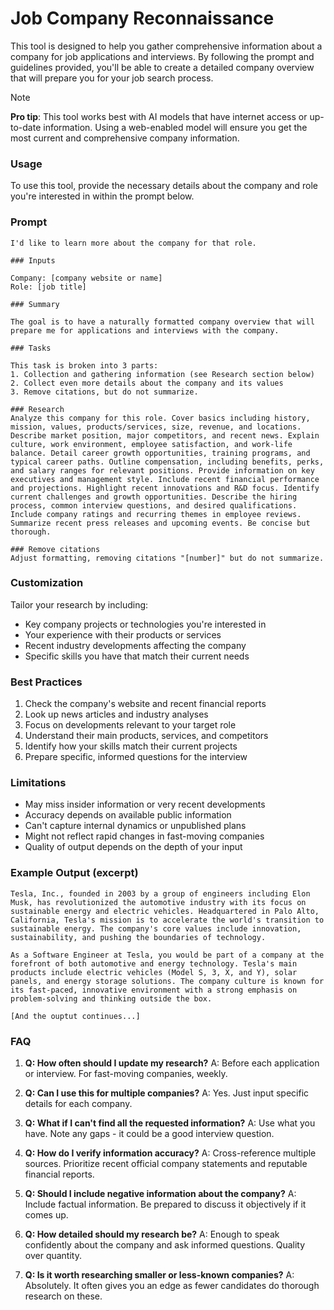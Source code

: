 # Job Company Reconnaissance

This tool is designed to help you gather comprehensive information about a company for job applications and interviews. By following the prompt and guidelines provided, you'll be able to create a detailed company overview that will prepare you for your job search process.

> [!NOTE]
> **Pro tip**: This tool works best with AI models that have internet access or up-to-date information. Using a web-enabled model will ensure you get the most current and comprehensive company information.


### Usage
To use this tool, provide the necessary details about the company and role you're interested in within the prompt below.

### Prompt
```
I'd like to learn more about the company for that role.

### Inputs

Company: [company website or name]
Role: [job title]

### Summary

The goal is to have a naturally formatted company overview that will prepare me for applications and interviews with the company.

### Tasks

This task is broken into 3 parts:
1. Collection and gathering information (see Research section below)
2. Collect even more details about the company and its values
3. Remove citations, but do not summarize. 

### Research
Analyze this company for this role. Cover basics including history, mission, values, products/services, size, revenue, and locations. Describe market position, major competitors, and recent news. Explain culture, work environment, employee satisfaction, and work-life balance. Detail career growth opportunities, training programs, and typical career paths. Outline compensation, including benefits, perks, and salary ranges for relevant positions. Provide information on key executives and management style. Include recent financial performance and projections. Highlight recent innovations and R&D focus. Identify current challenges and growth opportunities. Describe the hiring process, common interview questions, and desired qualifications. Include company ratings and recurring themes in employee reviews. Summarize recent press releases and upcoming events. Be concise but thorough.

### Remove citations
Adjust formatting, removing citations "[number]" but do not summarize.
```

### Customization

Tailor your research by including:
- Key company projects or technologies you're interested in
- Your experience with their products or services
- Recent industry developments affecting the company
- Specific skills you have that match their current needs

### Best Practices

1. Check the company's website and recent financial reports
2. Look up news articles and industry analyses
3. Focus on developments relevant to your target role
4. Understand their main products, services, and competitors
5. Identify how your skills match their current projects
6. Prepare specific, informed questions for the interview

### Limitations

- May miss insider information or very recent developments
- Accuracy depends on available public information
- Can't capture internal dynamics or unpublished plans
- Might not reflect rapid changes in fast-moving companies
- Quality of output depends on the depth of your input

### Example Output (excerpt)

```
Tesla, Inc., founded in 2003 by a group of engineers including Elon Musk, has revolutionized the automotive industry with its focus on sustainable energy and electric vehicles. Headquartered in Palo Alto, California, Tesla's mission is to accelerate the world's transition to sustainable energy. The company's core values include innovation, sustainability, and pushing the boundaries of technology.

As a Software Engineer at Tesla, you would be part of a company at the forefront of both automotive and energy technology. Tesla's main products include electric vehicles (Model S, 3, X, and Y), solar panels, and energy storage solutions. The company culture is known for its fast-paced, innovative environment with a strong emphasis on problem-solving and thinking outside the box.

[And the ouptut continues...]
```

### FAQ

1. **Q: How often should I update my research?**
   A: Before each application or interview. For fast-moving companies, weekly.

2. **Q: Can I use this for multiple companies?**
   A: Yes. Just input specific details for each company.

3. **Q: What if I can't find all the requested information?**
   A: Use what you have. Note any gaps - it could be a good interview question.

4. **Q: How do I verify information accuracy?**
   A: Cross-reference multiple sources. Prioritize recent official company statements and reputable financial reports.

5. **Q: Should I include negative information about the company?**
   A: Include factual information. Be prepared to discuss it objectively if it comes up.

6. **Q: How detailed should my research be?**
   A: Enough to speak confidently about the company and ask informed questions. Quality over quantity.

7. **Q: Is it worth researching smaller or less-known companies?**
   A: Absolutely. It often gives you an edge as fewer candidates do thorough research on these.
